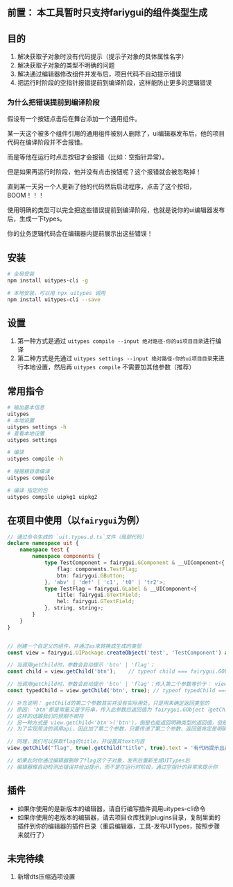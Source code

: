 #

## 前置： 本工具暂时只支持fariygui的组件类型生成

## 目的

1. 解决获取子对象时没有代码提示（提示子对象的具体属性名字）
2. 解决获取子对象的类型不明确的问题
3. 解决通过编辑器修改组件并发布后，项目代码不自动提示错误
4. 把运行时阶段的空指针报错提前到编译阶段，这样能防止更多的逻辑错误

### 为什么把错误提前到编译阶段

假设有一个按钮点击后在舞台添加一个通用组件。

某一天这个被多个组件引用的通用组件被别人删除了，ui编辑器发布后，他的项目代码在编译阶段并不会报错。

而是等他在运行时点击按钮才会报错（比如：空指针异常）。

但是如果再运行时阶段，他并没有点击按钮呢？这个报错就会被忽略掉！

直到某一天另一个人更新了他的代码然后启动程序，点击了这个按钮，BOOM！！！

使用明确的类型可以完全把这些错误提前到编译阶段，也就是说你的ui编辑器发布后，生成一下types。

你的业务逻辑代码会在编辑器内提前展示出这些错误！

## 安装

```bash
# 全局安装
npm install uitypes-cli -g

# 本地安装，可以用 npx uitypes 调用
npm install uitypes-cli --save
```

## 设置

1. 第一种方式是通过 `uitypes compile --input 绝对路径-你的ui项目目录`进行编译
2. 第二种方式是先通过 `uitypes settings --input 绝对路径-你的ui项目目录`来进行本地设置，然后再 `uitypes compile` 不需要加其他参数（推荐）

## 常用指令

```bash
# 输出基本信息
uitypes
# 本地设置
uitypes settings -h
# 查看本地设置
uitypes settings

# 编译
uitypes compile -h

# 根据根目录编译
uitypes compile

# 编译 指定的包
uitypes compile uipkg1 uipkg2
```

## 在项目中使用（以`fairygui`为例）

```ts
// 通过命令生成的 `uit.types.d.ts`文件（局部代码）
declare namespace uit {
    namespace test {
		namespace components {
			type TestComponent = fairygui.GComponent & __UIComponent<{
				flag: components.TestFlag;
				btn: fairygui.GButton;
			}, 'abv' | 'def' | 'c1', 't0' | 'tr2'>;
			type TestFlag = fairygui.GLabel & __UIComponent<{
				title: fairygui.GTextField;
				hel: fairygui.GTextField;
			}, string, string>;
		}
	}
}
```

```ts

// 创建一个自定义的组件，并通过as来转换成生成的类型
const view = fairygui.UIPackage.createObject('test', 'TestComponent') as uit.test.components.TestComponent;

// 当调用getChild时，参数会自动提示 'btn' | 'flag'； 
const child = view.getChild('btn');    // typeof child === fairygui.GObject，可以通过child.asButton来转换

// 当调用getChild时，参数会自动提示 'btn' | 'flag'；传入第二个参数等价于： view.getChild('btn').asButton
const typedChild = view.getChild('btn', true); // typeof typedChild === fairygui.GButton

// 补充说明： getChild的第二个参数其实并没有实际用处，只是用来确定返回类型的
// 原因: 'btn'即是常量又是字符串，传入此参数后返回值为 fairygui.GObject（getChild方法默认返回的类型）
// 这样的话跟我们的预期不相符
// 另一种方式是 view.getChild<'btn'>('btn')，倒是也能返回明确类型的返回值，但是这么些比较麻烦
// 为了实现简洁的调用api，因此加了第二个参数，只要传递了第二个参数，返回值肯定是明确类型的

// 同理，我们可以获取flag的title，并设置其text内容
view.getChild("flag", true).getChild("title", true).text = '有代码提示且返回类型都是确定的!';

// 如果此时你通过编辑器删除了flag这个子对象，发布后重新生成UITypes后
// 编辑器辉自动检测出错误并给出提示，而不是在运行时阶段，通过空指针的异常来提示你

```

## 插件

- 如果你使用的是新版本的编辑器，请自行编写插件调用uitypes-cli命令
- 如果你使用的老版本的编辑器，请去项目仓库找到plugins目录，复制里面的插件到你的编辑器的插件目录（重启编辑器，工具-发布UITypes，按照步骤来就行了）

## 未完待续

1. 新增dts压缩选项设置